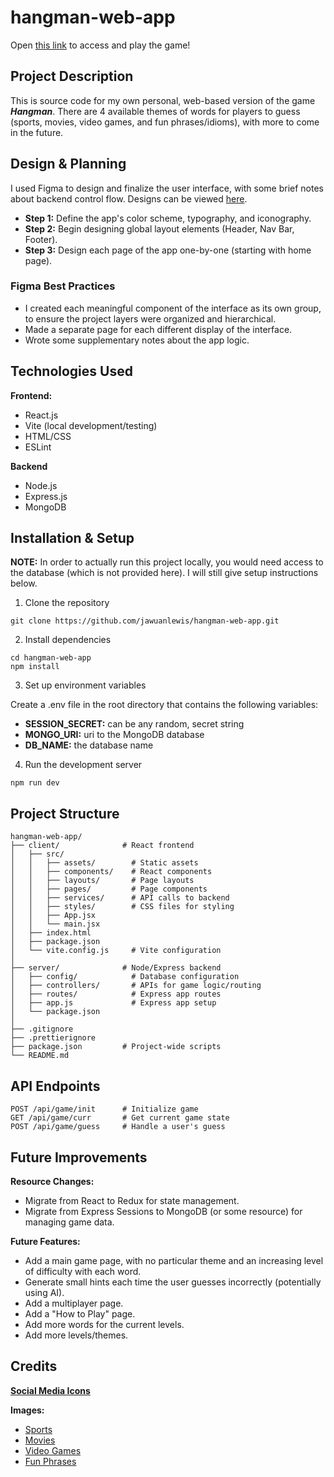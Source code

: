 # hangman-web-app

Open [this link](https://hangman-web-app-466f2d94c639.herokuapp.com/) to access and play the game!




## Project Description

This is source code for my own personal, web-based version of the game **_Hangman_**.
There are 4 available themes of words for players to guess (sports, movies, video games, and fun phrases/idioms), with more to come in the future.




## Design & Planning

I used Figma to design and finalize the user interface, with some brief notes about backend control flow. Designs can be viewed [here](https://www.figma.com/design/tOop8Aqlh0zycbjdERI0Ut/Hangman?node-id=0-1&t=uR8s9pxzcX4Zwzt0-1).

- **Step 1:** Define the app's color scheme, typography, and iconography.
- **Step 2:** Begin designing global layout elements (Header, Nav Bar, Footer).
- **Step 3:** Design each page of the app one-by-one (starting with home page).

### Figma Best Practices

- I created each meaningful component of the interface as its own group, to ensure the project layers were organized and hierarchical.
- Made a separate page for each different display of the interface.
- Wrote some supplementary notes about the app logic.




## Technologies Used

**Frontend:**
- React.js
- Vite (local development/testing)
- HTML/CSS
- ESLint

**Backend**
- Node.js
- Express.js
- MongoDB




## Installation & Setup

**NOTE:** In order to actually run this project locally, you would need access to the database (which is not provided here). I will still give setup instructions below.

1. Clone the repository

```
git clone https://github.com/jawuanlewis/hangman-web-app.git
```

2. Install dependencies

```
cd hangman-web-app
npm install
```

3. Set up environment variables

Create a .env file in the root directory that contains the following variables:

- **SESSION_SECRET:** can be any random, secret string
- **MONGO_URI:** uri to the MongoDB database
- **DB_NAME:** the database name

4. Run the development server

```
npm run dev
```




## Project Structure

```
hangman-web-app/
├── client/              # React frontend
│   ├── src/
│   │   ├── assets/        # Static assets
│   │   ├── components/    # React components
│   │   ├── layouts/       # Page layouts
│   │   ├── pages/         # Page components
│   │   ├── services/      # API calls to backend
│   │   ├── styles/        # CSS files for styling
│   │   ├── App.jsx
│   │   └── main.jsx
│   ├── index.html
│   ├── package.json
│   └── vite.config.js     # Vite configuration
│
├── server/              # Node/Express backend
│   ├── config/            # Database configuration
│   ├── controllers/       # APIs for game logic/routing
│   ├── routes/            # Express app routes
│   ├── app.js             # Express app setup
│   └── package.json
│
├── .gitignore
├── .prettierignore
├── package.json         # Project-wide scripts
└── README.md
```




## API Endpoints

```
POST /api/game/init      # Initialize game
GET /api/game/curr       # Get current game state
POST /api/game/guess     # Handle a user's guess
```




## Future Improvements

**Resource Changes:**

- Migrate from React to Redux for state management.
- Migrate from Express Sessions to MongoDB (or some resource) for managing game data.

**Future Features:**

- Add a main game page, with no particular theme and an increasing level of difficulty with each word.
- Generate small hints each time the user guesses incorrectly (potentially using AI).
- Add a multiplayer page.
- Add a "How to Play" page.
- Add more words for the current levels.
- Add more levels/themes.




## Credits

**[Social Media Icons](https://icons8.com)** 

**Images:**

- [Sports](https://wearecardinals.com/1068/showcase/is-your-sport-really-a-sport/)
- [Movies](https://www.istockphoto.com/illustrations/movie-logo)
- [Video Games](https://www.shutterstock.com/search/game-tech-zone?image_type=illustration)
- [Fun Phrases](https://www.forbes.com/sites/shephyken/2021/10/03/choose-your-words-wisely-the-right-words-matter/?sh=7eb868e35f49&utm_source=zulars.com/)
